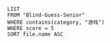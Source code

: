 

```dataview
LIST
FROM "Blind-Guess-Senior"
WHERE contains(category, "游戏")
WHERE score = 5
SORT file.name ASC
```

# 
